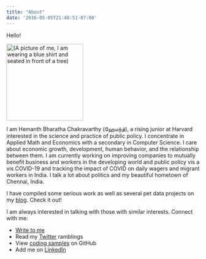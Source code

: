 ```yaml
---
title: "About"
date: '2016-05-05T21:48:51-07:00'
---
```


Hello!

<img alt = '(A picture of me, I am wearing a blue shirt and seated in front of a tree)' width='200' src='/post/hemanth.jpg'/>

I am Hemanth Bharatha Chakravarthy (ஹேமந்த்), a rising junior at Harvard interested in the science and practice of public policy. I concentrate in Applied Math and Economics with a secondary in Computer Science. I care about economic growth, development, human behavior, and the relationship between them. I am currently working on improving companies to mutually benefit business and workers in the developing world and public policy vis a vis COVID-19 and tracking the impact of COVID on daily wagers and migrant workers in India. I talk a lot about politics and my beautiful hometown of Chennai, India.

I have compiled some serious work as well as several pet data projects on my [blog](https://www.b-hemanth.com/). Check it out!

I am always interested in talking with those with similar interests. Connect with me:

- [Write to me](mailto:hemanthbharathachakravarthy@college.harvard.edu) 
- Read my [Twitter](https://twitter.com/hemanth2510) ramblings
- View [coding samples](https://twitter.com/hemanth2510) on GitHub
- Add me on [LinkedIn](https://www.linkedin.com/in/b-hemanth/)
